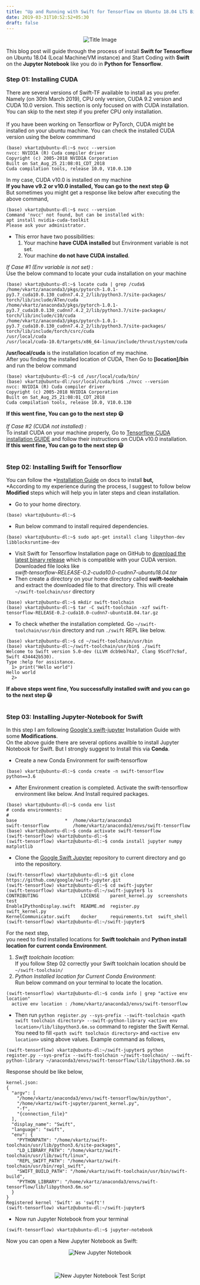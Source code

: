 ```yaml
---
title: "Up and Running with Swift for Tensorflow on Ubuntu 18.04 LTS Bionic Beaver"
date: 2019-03-31T10:52:52+05:30
draft: false
---
```


<p align="center">
<img src="/img/tf-swift/titleImage.png" alt="Title Image"/>
</p>

This blog post will guide through the process of install **Swift for Tensorflow** on Ubuntu 18.04 (Local Machine/VM instance) and Start Coding with **Swift** on the **Jupyter Notebook** like you do in **Python for Tensorflow**.

### Step 01: Installing CUDA
There are several versions of Swift-TF available to install as you prefer. Namely (on 30th March 2019), CPU only version, CUDA 9.2 version and CUDA 10.0 version. This section is only focused on with CUDA installation. You can skip to the next step if you prefer CPU only installation.
<br/>
<br/>
If you have been working on Tensorflow or PyTorch, CUDA might be installed on your ubuntu machine. You can check the installed CUDA version using the below commmand
```console
(base) vkartz@ubuntu-dl:~$ nvcc --version
nvcc: NVIDIA (R) Cuda compiler driver
Copyright (c) 2005-2018 NVIDIA Corporation
Built on Sat_Aug_25_21:08:01_CDT_2018
Cuda compilation tools, release 10.0, V10.0.130
```
In my case, CUDA v10.0 is installed on my machine
<br/>
**If you have v9.2 or v10.0 installed, You can go to the next step :smiley:**
<br/>
But sometimes you might get a response like below after executing the above command,
```console
(base) vkartz@ubuntu-dl:~$ nvcc --version
Command 'nvcc' not found, but can be installed with:
apt install nvidia-cuda-toolkit
Please ask your administrator.
```
* This error have two possibilities: 
  1. Your machine **have CUDA installed** but Environment variable is not set.
  2. Your machine **do not have CUDA installed**.

_If Case #1 (Env variable is not set) :_ <br/>
Use the below command to locate your cuda installation on your machine
```console
(base) vkartz@ubuntu-dl:~$ locate cuda | grep /cuda$
/home/vkartz/anaconda3/pkgs/pytorch-1.0.1-py3.7_cuda10.0.130_cudnn7.4.2_2/lib/python3.7/site-packages/
torch/lib/include/ATen/cuda
/home/vkartz/anaconda3/pkgs/pytorch-1.0.1-py3.7_cuda10.0.130_cudnn7.4.2_2/lib/python3.7/site-packages/
torch/lib/include/c10/cuda
/home/vkartz/anaconda3/pkgs/pytorch-1.0.1-py3.7_cuda10.0.130_cudnn7.4.2_2/lib/python3.7/site-packages/
torch/lib/include/torch/csrc/cuda
/usr/local/cuda
/usr/local/cuda-10.0/targets/x86_64-linux/include/thrust/system/cuda
```
**/usr/local/cuda** is the installation location of my machine. <br/>
After you finding the installed location of CUDA, Then Go to **[location]/bin** and run the below command
```console
(base) vkartz@ubuntu-dl:~$ cd /usr/local/cuda/bin/ 
(base) vkartz@ubuntu-dl:/usr/local/cuda/bin$ ./nvcc --version
nvcc: NVIDIA (R) Cuda compiler driver
Copyright (c) 2005-2018 NVIDIA Corporation
Built on Sat_Aug_25_21:08:01_CDT_2018
Cuda compilation tools, release 10.0, V10.0.130
```
**If this went fine, You can go to the next step :smiley:** <br/><br/>
_If Case #2 (CUDA not installed) :_ <br/>
To install CUDA on your machine properly, Go to [Tensorflow CUDA installation GUIDE](https://www.tensorflow.org/install/gpu#install_cuda_with_apt) and follow their instructions on CUDA v10.0 installation.<br/>
**If this went fine, You can go to the next step :smiley:** <br/><br/>

### Step 02: Installing Swift for Tensorflow
You can follow the *[Installation Guide](https://github.com/tensorflow/swift/blob/master/Installation.md#installation-1) on docs to install **but,**<br/>
*According to my experience during the process, I suggest to follow below **Modified** steps which will help you in later steps and clean installation.<br/>

* Go to your home directory.

```console
(base) vkartz@ubuntu-dl:~$
```
* Run below command to install required dependencies.

```console
(base) vkartz@ubuntu-dl:~$ sudo apt-get install clang libpython-dev libblocksruntime-dev
```
* Visit Swift for Tensorflow Installation page on GitHub to [download the latest binary release](https://github.com/tensorflow/swift/blob/master/Installation.md#releases) which is compatible with your CUDA version.
Downloaded file looks like <br>_swift-tensorflow-RELEASE-0.2-cuda10.0-cudnn7-ubuntu18.04.tar_
* Then create a directory on your home directory called **swift-toolchain** and extract the downloaded file to that directory. This will create ```~/swift-toolchain/usr``` directory 

```console
(base) vkartz@ubuntu-dl:~$ mkdir swift-toolchain
(base) vkartz@ubuntu-dl:~$ tar -C swift-toolchain -xzf swift-tensorflow-RELEASE-0.2-cuda10.0-cudnn7-ubuntu18.04.tar.gz
```
* To check whether the installation completed. Go ```~/swift-toolchain/usr/bin``` directory and run ```./swift``` REPL like below.

```console
(base) vkartz@ubuntu-dl:~$ cd ~/swift-toolchain/usr/bin
(base) vkartz@ubuntu-dl:~/swift-toolchain/usr/bin$ ./swift
Welcome to Swift version 5.0-dev (LLVM dcb9eb74a7, Clang 95cdf7c9af, Swift 434442b530).
Type :help for assistance.
  1> print("Hello world")
Hello world
  2>
```
**If above steps went fine, You successfully installed swift and you can go to the next step :smiley:** <br/><br/>

### Step 03: Installing Jupyter-Notebook for Swift
In this step I am following [Google's swift-jupyter](https://github.com/google/swift-jupyter#swift-jupyter) Installation Guide with some **Modifications**.<br/>
On the above guide there are several options availble to install Jupyter Notebook for Swift. But I strongly suggest to Install this via **Conda**.<br/>

* Create a new Conda Environment for swift-tensorflow

```console
(base) vkartz@ubuntu-dl:~$ conda create -n swift-tensorflow python==3.6
```
* After Environment creation is completed. Activate the swift-tensorflow environment like below. And Install required packages.

```console
(base) vkartz@ubuntu-dl:~$ conda env list
# conda environments:
#
base                  *  /home/vkartz/anaconda3
swift-tensorflow         /home/vkartz/anaconda3/envs/swift-tensorflow
(base) vkartz@ubuntu-dl:~$ conda activate swift-tensorflow
(swift-tensorflow) vkartz@ubuntu-dl:~$
(swift-tensorflow) vkartz@ubuntu-dl:~$ conda install jupyter numpy matplotlib
```
* Clone the [Google Swift Jupyter](https://github.com/google/swift-jupyter) repository to current directory and go into the repository.

```console
(swift-tensorflow) vkartz@ubuntu-dl:~$ git clone https://github.com/google/swift-jupyter.git
(swift-tensorflow) vkartz@ubuntu-dl:~$ cd swift-jupyter
(swift-tensorflow) vkartz@ubuntu-dl:~/swift-jupyter$ ls
CONTRIBUTING                LICENSE    parent_kernel.py  screenshots      test
EnableIPythonDisplay.swift  README.md  register.py       swift_kernel.py
KernelCommunicator.swift    docker     requirements.txt  swift_shell
(swift-tensorflow) vkartz@ubuntu-dl:~/swift-jupyter$
```
For the next step, <br> you need to find installed locations for **Swift toolchain** and **Python install location for current conda Environment**.

1. _Swift toolchain location_:<br>
If you follow Step 02 correctly your Swift toolchain location should be ```~/swift-toolchain/```
2. _Python Installed location for Current Conda Environment_:<br>
Run below command on your terminal to locate the location.

```console
(swift-tensorflow) vkartz@ubuntu-dl:~$ conda info | grep "active env location"
  active env location : /home/vkartz/anaconda3/envs/swift-tensorflow
```

* Then run ```python register.py --sys-prefix --swift-toolchain <path swift toolchain directory> --swift-python-library <active env location>/lib/libpython3.6m.so``` command to register the Swift Kernal. You need to fill ```<path swift toolchain directory>``` and ```<active env location>``` using above values. Example command as follows,

```console
(swift-tensorflow) vkartz@ubuntu-dl:~/swift-jupyter$ python register.py --sys-prefix --swift-toolchain ~/swift-toolchain/ --swift-python-library ~/anaconda3/envs/swift-tensorflow/lib/libpython3.6m.so
```
Response should be like below,<br>
``` console
kernel.json:
{
  "argv": [
    "/home/vkartz/anaconda3/envs/swift-tensorflow/bin/python",
    "/home/vkartz/swift-jupyter/parent_kernel.py",
    "-f",
    "{connection_file}"
  ],
  "display_name": "Swift",
  "language": "swift",
  "env": {
    "PYTHONPATH": "/home/vkartz/swift-toolchain/usr/lib/python3.6/site-packages",
    "LD_LIBRARY_PATH": "/home/vkartz/swift-toolchain/usr/lib/swift/linux",
    "REPL_SWIFT_PATH": "/home/vkartz/swift-toolchain/usr/bin/repl_swift",
    "SWIFT_BUILD_PATH": "/home/vkartz/swift-toolchain/usr/bin/swift-build",
    "PYTHON_LIBRARY": "/home/vkartz/anaconda3/envs/swift-tensorflow/lib/libpython3.6m.so"
  }
}
Registered kernel 'Swift' as 'swift'!
(swift-tensorflow) vkartz@ubuntu-dl:~/swift-jupyter$
```

* Now run Jupyter Notebook from your terminal

```console
(swift-tensorflow) vkartz@ubuntu-dl:~$ jupyter-notebook
```

Now you can open a New Jupyter Notebook as Swift: <br>
<p align="center">
<img src="/img/tf-swift/swift-on-jupyter.PNG" alt="New Jupyter Notebook"/>
</p>

<br>

<p align="center">
<img src="/img/tf-swift/swift-on-jupyter-2.PNG" alt="New Jupyter Notebook Test Script"/>
</p>
